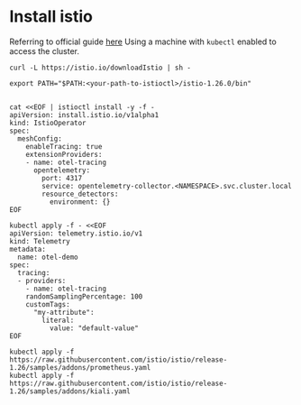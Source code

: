 # Install istio

Referring to official guide [here](https://istio.io/latest/docs/setup/install/istioctl/)
Using a machine with `kubectl` enabled to access the cluster. 


```shell
curl -L https://istio.io/downloadIstio | sh -

export PATH="$PATH:<your-path-to-istioctl>/istio-1.26.0/bin"  


cat <<EOF | istioctl install -y -f -
apiVersion: install.istio.io/v1alpha1
kind: IstioOperator
spec:
  meshConfig:
    enableTracing: true
    extensionProviders:
    - name: otel-tracing
      opentelemetry:
        port: 4317
        service: opentelemetry-collector.<NAMESPACE>.svc.cluster.local
        resource_detectors:
          environment: {}
EOF

kubectl apply -f - <<EOF
apiVersion: telemetry.istio.io/v1
kind: Telemetry
metadata:
  name: otel-demo
spec:
  tracing:
  - providers:
    - name: otel-tracing
    randomSamplingPercentage: 100
    customTags:
      "my-attribute":
        literal:
          value: "default-value"
EOF

kubectl apply -f https://raw.githubusercontent.com/istio/istio/release-1.26/samples/addons/prometheus.yaml
kubectl apply -f https://raw.githubusercontent.com/istio/istio/release-1.26/samples/addons/kiali.yaml

```